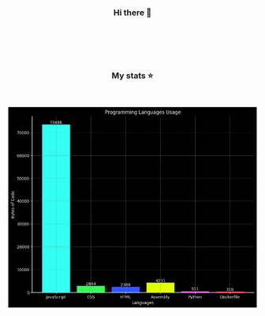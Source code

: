 <div style="display: inline_block", align="center">
    <h3>Hi there 👋</h3>
</div>

<p><br><br><br><br></p>

<div style="display: inline_block", align="center">
    <h3>My stats ⭐</h3>
    <br>
</div>

<!--languages-start-->
<!-- Sprachnutzungsdiagramm -->
![Language Usage Chart](languages_usage_chart.png)
<!--languages-end-->
